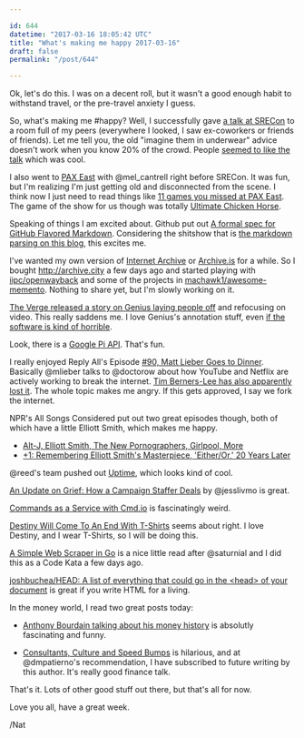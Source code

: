 ```yaml
---

id: 644
datetime: "2017-03-16 18:05:42 UTC"
title: "What's making me happy 2017-03-16"
draft: false
permalink: "/post/644"

---
```


Ok, let's do this. I was on a decent roll, but it wasn't a good enough habit to withstand travel, or the pre-travel anxiety I guess.

So, what's making me #happy? Well, I successfully gave [a talk at SRECon](https://www.usenix.org/conference/srecon17americas/program/presentation/welch) to a room full of my peers (everywhere I looked, I saw ex-coworkers or friends of friends). Let me tell you, the old "imagine them in underwear" advice doesn't work when you know 20% of the crowd. People [seemed to like the talk](https://twitter.com/nora_js/status/841353901588664325) which was cool.

I also went to [PAX East](http://east.paxsite.com/) with @mel_cantrell right before SRECon. It was fun, but I'm realizing I'm just getting old and disconnected from the scene. I think now I just need to read things like [11 games you missed at PAX East](http://www.gamespot.com/gallery/11-cool-games-you-might-have-missed-at-pax-east-20/2900-1149/). The game of the show for us though was totally [Ultimate Chicken Horse](https://www.cleverendeavourgames.com/ultimate-chicken-horse/).

Speaking of things I am excited about. Github put out [A formal spec for GitHub Flavored Markdown](https://githubengineering.com/a-formal-spec-for-github-markdown/). Considering the shitshow that is [the markdown parsing on this blog](https://github.com/icco/natnatnat/blob/master/markdown.go), this excites me.

I've wanted my own version of [Internet Archive](https://archive.org/) or [Archive.is](https://archive.fo/) for a while. So I bought http://archive.city a few days ago and started playing with [iipc/openwayback](https://github.com/iipc/openwayback) and some of the projects in [machawk1/awesome-memento](https://github.com/machawk1/awesome-memento). Nothing to share yet, but I'm slowly working on it.

[The Verge released a story on Genius laying people off](http://www.theverge.com/2017/3/15/14924238/rap-genius-web-annotator-chrome-extension-news) and refocusing on video. This really saddens me. I love Genius's annotation stuff, even [if the software is kind of horrible](https://writing.natwelch.com/post/575).

Look, there is a [Google Pi API](https://pi.delivery/). That's fun.

I really enjoyed Reply All's Episode [#90, Matt Lieber Goes to Dinner](http://pca.st/v9j0). Basically @mlieber talks to @doctorow about how YouTube and Netflix are actively working to break the internet. [Tim Berners-Lee has also apparently lost it](https://www.techdirt.com/articles/20170301/03062936815/tim-berners-lee-endorses-drm-html5-offers-depressingly-weak-defense-his-decision.shtml). The whole topic makes me angry. If this gets approved, I say we fork the internet.

NPR's All Songs Considered put out two great episodes though, both of which have a little Elliott Smith, which makes me happy.

 - [Alt-J, Elliott Smith, The New Pornographers, Girlpool, More](http://pca.st/A8Ur)
 - [+1: Remembering Elliott Smith's Masterpiece, 'Either/Or,' 20 Years Later](http://pca.st/60GQ)


@reed's team pushed out [Uptime](http://www.theverge.com/2017/3/12/14898914/uptime-goofy-video-sharing-app-google-area-120-startup-incubator), which looks kind of cool.


[An Update on Grief: How a Campaign Staffer Deals](https://medium.com/@jessicamoralesrocketto/an-update-on-grief-how-a-campaign-staffer-deals-4870aeca215b?source=ifttt--------------1) by @jesslivmo is great.

[Commands as a Service with Cmd.io](http://gliderlabs.com/devlog/2016/announcing-cmd-io/) is fascinatingly weird.

[Destiny Will Come To An End With T-Shirts](https://kotaku.com/destiny-will-come-to-an-end-with-free-t-shirts-1793089796) seems about right. I love Destiny, and I wear T-Shirts, so I will be doing this.

[A Simple Web Scraper in Go](https://schier.co/blog/2015/04/26/a-simple-web-scraper-in-go.html) is a nice little read after @saturnial and I did this as a Code Kata a few days ago.

[joshbuchea/HEAD: A list of everything that could go in the &lt;head&gt; of your document](https://github.com/joshbuchea/HEAD) is great if you write HTML for a living.


In the money world, I read two great posts today: 

 - [Anthony Bourdain talking about his money history](https://www.wealthsimple.com/en-us/magazine/money-diary-anthony-bourdain-3) is absolutly fascinating and funny.

 - [Consultants, Culture and Speed Bumps](https://www.bloomberg.com/view/articles/2017-03-15/consultants-culture-and-speed-bumps) is hilarious, and at @dmpatierno's recommendation, I have subscribed to future writing by this author. It's really good finance talk.


That's it. Lots of other good stuff out there, but that's all for now.

Love you all, have a great week.

/Nat

